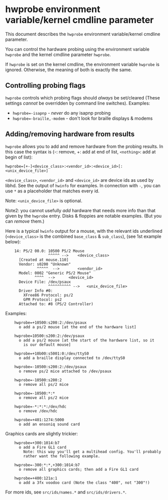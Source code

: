 # hwprobe environment variable/kernel cmdline parameter

This document describes the `hwprobe` environment variable/kernel cmdline
parameter.

You can control the hardware probing using the environment variable
`hwprobe` and the kernel cmdline parameter `hwprobe`.

If `hwprobe` is set on the kernel cmdline, the environment variable
`hwprobe` is ignored. Otherwise, the meaning of both is exactly the same.

## Controlling probing flags

`hwprobe` controls which probing flags should *always* be set/cleared (These
settings *cannot* be overridden by command line switches). Examples:

* `hwprobe=-isapnp` - *never* do any isapnp probing
* `hwprobe=-braille,-modem` - don't look for braille displays & modems

## Adding/removing hardware from results

`hwprobe` allows you to add and remove hardware from the probing results. In
this case the syntax is (-: remove, +: add at end of list, `<nothing>`: add at
begin of list):

    hwprobe=[+-]<device_class>:<vendor_id>:<device_id>[:<unix_device_file>]

`<device_class>`, `<vendor_id>` and `<device_id>` are device ids as used by
libhd. See the output of `hwinfo` for examples. In connection with `-`, you can
use `*` as a placeholder that matches every id.

Note: `<unix_device_file>` is optional.

Note2: you cannot usefully *add* hardware that needs more info than that
given by the `hwprobe` entry. Disks & floppies are notable examples.
(But you can *remove* them.)

Here is a typical `hwinfo` output for a mouse, with the relevant ids
underlined (`<device_class>` is the combined `base_class` & `sub_class`),
(see 1st example below):

        14: PS/2 00.0: 10500 PS/2 Mouse
                       ^^^^^ -->	<device_class>
          [Created at mouse.110]
          Vendor: s0200 "Unknown"
                  ^^^^^  -->		<vendor_id>
          Model: 0002 "Generic PS/2 Mouse"
                 ^^^^  -->		<device_id>
          Device File: /dev/psaux
                       ^^^^^^^^^^ -->	<unix_device_file>
          Driver Info #0:
            XFree86 Protocol: ps/2
            GPM Protocol: ps2
          Attached to: #8 (PS/2 Controller)

Examples:

        hwprobe=+10500:s200:2:/dev/psaux
          o add a ps/2 mouse [at the end of the hardware list]

        hwprobe=10500:s200:2:/dev/psaux
          o add a ps/2 mouse [at the start of the hardware list, so it
            is our default mouse]

        hwprobe=+10b00:s5001:0:/dev/ttyS0
          o add a braille display connected to /dev/ttyS0

        hwprobe=-10500:s200:2:/dev/psaux
          o remove ps/2 mice attached to /dev/psaux

        hwprobe=-10500:s200:2
          o remove all ps/2 mice

        hwprobe=-10500:*:*
          o remove all ps/2 mice

        hwprobe=-*:*:*:/dev/hdc
          o remove /dev/hdc

        hwprobe=+401:1274:5000
          o add an ensoniq sound card

Graphics cards are slightly trickier:

        hwprobe=+300:1014:b7
          o add a Fire GL1 card
            Note: this way you'll get a multihead config. You'll probably
            rather want the following example.

        hwprobe=-300:*:*,+300:1014:b7
          o remove all graphics cards; then add a Fire GL1 card

        hwprobe=+400:121a:1
          o add a 3fx voodoo card (Note the class "400", not "300"!)

For more ids, see `src/ids/names.*` and `src/ids/drivers.*`.
